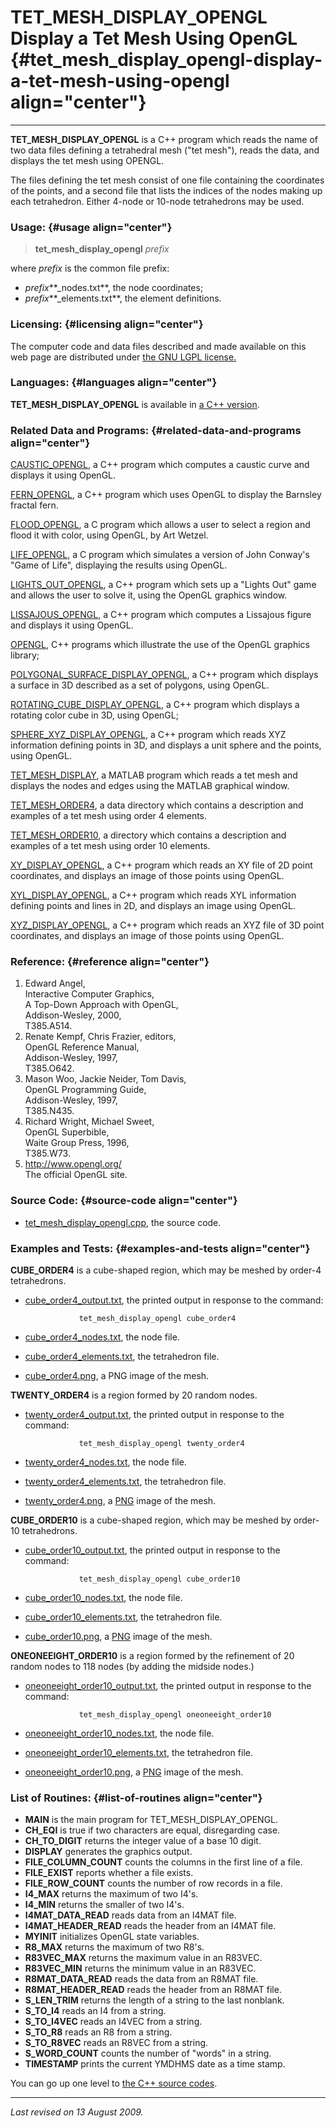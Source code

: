 TET\_MESH\_DISPLAY\_OPENGL\
Display a Tet Mesh Using OpenGL {#tet_mesh_display_opengl-display-a-tet-mesh-using-opengl align="center"}
===============================

------------------------------------------------------------------------

**TET\_MESH\_DISPLAY\_OPENGL** is a C++ program which reads the name of
two data files defining a tetrahedral mesh ("tet mesh"), reads the data,
and displays the tet mesh using OPENGL.

The files defining the tet mesh consist of one file containing the
coordinates of the points, and a second file that lists the indices of
the nodes making up each tetrahedron. Either 4-node or 10-node
tetrahedrons may be used.

### Usage: {#usage align="center"}

> **tet\_mesh\_display\_opengl** *prefix*

where *prefix* is the common file prefix:

-   *prefix***\_nodes.txt**, the node coordinates;
-   *prefix***\_elements.txt**, the element definitions.

### Licensing: {#licensing align="center"}

The computer code and data files described and made available on this
web page are distributed under [the GNU LGPL
license.](../../txt/gnu_lgpl.txt)

### Languages: {#languages align="center"}

**TET\_MESH\_DISPLAY\_OPENGL** is available in [a C++
version](../../cpp_src/tet_mesh_display_opengl/tet_mesh_display_opengl.html).

### Related Data and Programs: {#related-data-and-programs align="center"}

[CAUSTIC\_OPENGL](../../cpp_src/caustic_opengl/caustic_opengl.html), a
C++ program which computes a caustic curve and displays it using OpenGL.

[FERN\_OPENGL](../../cpp_src/fern_opengl/fern_opengl.html), a C++
program which uses OpenGL to display the Barnsley fractal fern.

[FLOOD\_OPENGL](../../c_src/flood_opengl/flood_opengl.html), a C program
which allows a user to select a region and flood it with color, using
OpenGL, by Art Wetzel.

[LIFE\_OPENGL](../../c_src/life_opengl/life_opengl.html), a C program
which simulates a version of John Conway's "Game of Life", displaying
the results using OpenGL.

[LIGHTS\_OUT\_OPENGL](../../cpp_src/lights_out_opengl/lights_out_opengl.html),
a C++ program which sets up a "Lights Out" game and allows the user to
solve it, using the OpenGL graphics window.

[LISSAJOUS\_OPENGL](../../cpp_src/lissajous_opengl/lissajous_opengl.html),
a C++ program which computes a Lissajous figure and displays it using
OpenGL.

[OPENGL](../../cpp_src/opengl/opengl.html), C++ programs which
illustrate the use of the OpenGL graphics library;

[POLYGONAL\_SURFACE\_DISPLAY\_OPENGL](../../cpp_src/polygonal_surface_display_opengl/polygonal_surface_display_opengl.html),
a C++ program which displays a surface in 3D described as a set of
polygons, using OpenGL.

[ROTATING\_CUBE\_DISPLAY\_OPENGL](../../cpp_src/rotating_cube_display_opengl/rotating_cube_display_opengl.html),
a C++ program which displays a rotating color cube in 3D, using OpenGL;

[SPHERE\_XYZ\_DISPLAY\_OPENGL](../../cpp_src/sphere_xyz_display_opengl/sphere_xyz_display_opengl.html),
a C++ program which reads XYZ information defining points in 3D, and
displays a unit sphere and the points, using OpenGL.

[TET\_MESH\_DISPLAY](../../m_src/tet_mesh_display/tet_mesh_display.html),
a MATLAB program which reads a tet mesh and displays the nodes and edges
using the MATLAB graphical window.

[TET\_MESH\_ORDER4](../../data/tet_mesh_order4/tet_mesh_order4.html), a
data directory which contains a description and examples of a tet mesh
using order 4 elements.

[TET\_MESH\_ORDER10](../../data/tet_mesh_order10/tet_mesh_order10.html),
a directory which contains a description and examples of a tet mesh
using order 10 elements.

[XY\_DISPLAY\_OPENGL](../../cpp_src/xy_display_opengl/xy_display_opengl.html),
a C++ program which reads an XY file of 2D point coordinates, and
displays an image of those points using OpenGL.

[XYL\_DISPLAY\_OPENGL](../../cpp_src/xyl_display_opengl/xyl_display_opengl.html),
a C++ program which reads XYL information defining points and lines in
2D, and displays an image using OpenGL.

[XYZ\_DISPLAY\_OPENGL](../../cpp_src/xyz_display_opengl/xyz_display_opengl.html),
a C++ program which reads an XYZ file of 3D point coordinates, and
displays an image of those points using OpenGL.

### Reference: {#reference align="center"}

1.  Edward Angel,\
    Interactive Computer Graphics,\
    A Top-Down Approach with OpenGL,\
    Addison-Wesley, 2000,\
    T385.A514.
2.  Renate Kempf, Chris Frazier, editors,\
    OpenGL Reference Manual,\
    Addison-Wesley, 1997,\
    T385.O642.
3.  Mason Woo, Jackie Neider, Tom Davis,\
    OpenGL Programming Guide,\
    Addison-Wesley, 1997,\
    T385.N435.
4.  Richard Wright, Michael Sweet,\
    OpenGL Superbible,\
    Waite Group Press, 1996,\
    T385.W73.
5.  <http://www.opengl.org/>\
    The official OpenGL site.

### Source Code: {#source-code align="center"}

-   [tet\_mesh\_display\_opengl.cpp](tet_mesh_display_opengl.cpp), the
    source code.

### Examples and Tests: {#examples-and-tests align="center"}

**CUBE\_ORDER4** is a cube-shaped region, which may be meshed by order-4
tetrahedrons.

-   [cube\_order4\_output.txt](cube_order4_output.txt), the printed
    output in response to the command:

                    tet_mesh_display_opengl cube_order4

-   [cube\_order4\_nodes.txt](cube_order4_nodes.txt), the node file.
-   [cube\_order4\_elements.txt](cube_order4_elements.txt), the
    tetrahedron file.
-   [cube\_order4.png](cube_order4.png), a PNG image of the mesh.

**TWENTY\_ORDER4** is a region formed by 20 random nodes.

-   [twenty\_order4\_output.txt](twenty_order4_output.txt), the printed
    output in response to the command:

                    tet_mesh_display_opengl twenty_order4

-   [twenty\_order4\_nodes.txt](twenty_order4_nodes.txt), the node file.
-   [twenty\_order4\_elements.txt](twenty_order4_elements.txt), the
    tetrahedron file.
-   [twenty\_order4.png](twenty_order4.png), a
    [PNG](../../data/png/png.html) image of the mesh.

**CUBE\_ORDER10** is a cube-shaped region, which may be meshed by
order-10 tetrahedrons.

-   [cube\_order10\_output.txt](cube_order10_output.txt), the printed
    output in response to the command:

                    tet_mesh_display_opengl cube_order10

-   [cube\_order10\_nodes.txt](cube_order10_nodes.txt), the node file.
-   [cube\_order10\_elements.txt](cube_order10_elements.txt), the
    tetrahedron file.
-   [cube\_order10.png](cube_order10.png), a
    [PNG](../../data/png/png.html) image of the mesh.

**ONEONEEIGHT\_ORDER10** is a region formed by the refinement of 20
random nodes to 118 nodes (by adding the midside nodes.)

-   [oneoneeight\_order10\_output.txt](oneoneeight_order10_output.txt),
    the printed output in response to the command:

                    tet_mesh_display_opengl oneoneeight_order10

-   [oneoneeight\_order10\_nodes.txt](oneoneeight_order10_nodes.txt),
    the node file.
-   [oneoneeight\_order10\_elements.txt](oneoneeight_order10_elements.txt),
    the tetrahedron file.
-   [oneoneeight\_order10.png](oneoneeight_order10.png), a
    [PNG](../../data/png/png.html) image of the mesh.

### List of Routines: {#list-of-routines align="center"}

-   **MAIN** is the main program for TET\_MESH\_DISPLAY\_OPENGL.
-   **CH\_EQI** is true if two characters are equal, disregarding case.
-   **CH\_TO\_DIGIT** returns the integer value of a base 10 digit.
-   **DISPLAY** generates the graphics output.
-   **FILE\_COLUMN\_COUNT** counts the columns in the first line of a
    file.
-   **FILE\_EXIST** reports whether a file exists.
-   **FILE\_ROW\_COUNT** counts the number of row records in a file.
-   **I4\_MAX** returns the maximum of two I4's.
-   **I4\_MIN** returns the smaller of two I4's.
-   **I4MAT\_DATA\_READ** reads data from an I4MAT file.
-   **I4MAT\_HEADER\_READ** reads the header from an I4MAT file.
-   **MYINIT** initializes OpenGL state variables.
-   **R8\_MAX** returns the maximum of two R8's.
-   **R83VEC\_MAX** returns the maximum value in an R83VEC.
-   **R83VEC\_MIN** returns the minimum value in an R83VEC.
-   **R8MAT\_DATA\_READ** reads the data from an R8MAT file.
-   **R8MAT\_HEADER\_READ** reads the header from an R8MAT file.
-   **S\_LEN\_TRIM** returns the length of a string to the last
    nonblank.
-   **S\_TO\_I4** reads an I4 from a string.
-   **S\_TO\_I4VEC** reads an I4VEC from a string.
-   **S\_TO\_R8** reads an R8 from a string.
-   **S\_TO\_R8VEC** reads an R8VEC from a string.
-   **S\_WORD\_COUNT** counts the number of "words" in a string.
-   **TIMESTAMP** prints the current YMDHMS date as a time stamp.

You can go up one level to [the C++ source codes](../cpp_src.html).

------------------------------------------------------------------------

*Last revised on 13 August 2009.*
